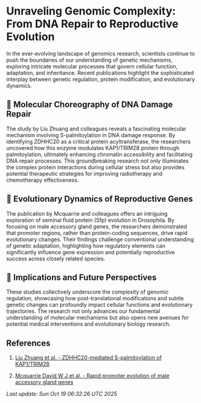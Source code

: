 # Unraveling Genomic Complexity: From DNA Repair to Reproductive Evolution

In the ever-evolving landscape of genomics research, scientists continue to push the boundaries of our understanding of genetic mechanisms, exploring intricate molecular processes that govern cellular function, adaptation, and inheritance. Recent publications highlight the sophisticated interplay between genetic regulation, protein modification, and evolutionary dynamics.

## 🧬 Molecular Choreography of DNA Damage Repair

The study by Liu Zhuang and colleagues reveals a fascinating molecular mechanism involving S-palmitoylation in DNA damage response. By identifying ZDHHC20 as a critical protein acyltransferase, the researchers uncovered how this enzyme modulates KAP1/TRIM28 protein through palmitoylation, ultimately enhancing chromatin accessibility and facilitating DNA repair processes. This groundbreaking research not only illuminates the complex protein interactions during cellular stress but also provides potential therapeutic strategies for improving radiotherapy and chemotherapy effectiveness.

## 🦟 Evolutionary Dynamics of Reproductive Genes

The publication by Mcquarrie and colleagues offers an intriguing exploration of seminal fluid protein (Sfp) evolution in Drosophila. By focusing on male accessory gland genes, the researchers demonstrated that promoter regions, rather than protein-coding sequences, drive rapid evolutionary changes. Their findings challenge conventional understanding of genetic adaptation, highlighting how regulatory elements can significantly influence gene expression and potentially reproductive success across closely related species.

## 🔬 Implications and Future Perspectives

These studies collectively underscore the complexity of genomic regulation, showcasing how post-translational modifications and subtle genetic changes can profoundly impact cellular functions and evolutionary trajectories. The research not only advances our fundamental understanding of molecular mechanisms but also opens new avenues for potential medical interventions and evolutionary biology research.

## **References**

1. [Liu Zhuang et al. - ZDHHC20-mediated S-palmitoylation of KAP1/TRIM28](https://pubmed.ncbi.nlm.nih.gov/41109928)

2. [Mcquarrie David W J et al. - Rapid promoter evolution of male accessory gland genes](https://pubmed.ncbi.nlm.nih.gov/41108154)

*Last update: Sun Oct 19 06:32:26 UTC 2025*
